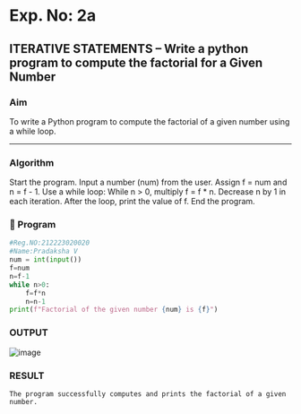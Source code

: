 # Exp. No: 2a  
## ITERATIVE STATEMENTS – Write a python program to compute the factorial for a Given Number
###  Aim
To write a Python program to compute the factorial of a given number using a while loop.

---

###  Algorithm
Start the program.
Input a number (num) from the user.
Assign f = num and n = f - 1.
Use a while loop:
While n > 0, multiply f = f * n.
Decrease n by 1 in each iteration.
After the loop, print the value of f.
End the program.

### 🧾 Program

```python
#Reg.NO:212223020020
#Name:Pradaksha V
num = int(input())
f=num
n=f-1
while n>0:
    f=f*n
    n=n-1
print(f"Factorial of the given number {num} is {f}")    

```
### OUTPUT

![image](https://github.com/user-attachments/assets/eba6c92d-7688-44ce-8554-70044f49d909)



### RESULT
```
The program successfully computes and prints the factorial of a given number.
```

